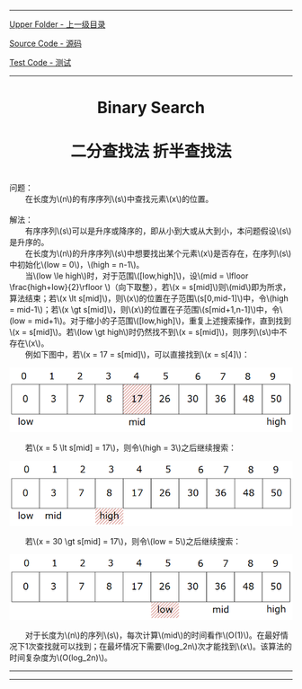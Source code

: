 <script type="text/javascript" async src="//cdn.bootcss.com/mathjax/2.7.0/MathJax.js?config=TeX-AMS-MML_HTMLorMML"></script>
<script type="text/javascript" async src="https://cdnjs.cloudflare.com/ajax/libs/mathjax/2.7.1/MathJax.js?config=TeX-MML-AM_CHTML"></script>


--------
[Upper Folder - 上一级目录](../)

[Source Code - 源码](https://zhaochenyou@github.com/Way-to-Algorithm/blob/master/src/Search/BinarySearch.hpp)

[Test Code - 测试](https://zhaochenyou@github.com/Way-to-Algorithm/blob/master/src/Search/BinarySearch.cpp)


--------

<div>
<h1 align="center">Binary Search</h1>
<h1 align="center">二分查找法 折半查找法</h1>
<br>
问题： <br>
&emsp;&emsp;在长度为\(n\)的有序序列\(s\)中查找元素\(x\)的位置。 <br>
<br>
解法： <br>
&emsp;&emsp;有序序列\(s\)可以是升序或降序的，即从小到大或从大到小，本问题假设\(s\)是升序的。 <br>
&emsp;&emsp;在长度为\(n\)的升序序列\(s\)中想要找出某个元素\(x\)是否存在，在序列\(s\)中初始化\(low = 0\)，\(high = n-1\)。 <br>
&emsp;&emsp;当\(low \le high\)时，对于范围\([low,high]\)，设\(mid = \lfloor \frac{high+low}{2}\rfloor \)（向下取整），若\(x = s[mid]\)则\(mid\)即为所求，算法结束；若\(x \lt s[mid]\)，则\(x\)的位置在子范围\(s[0,mid-1]\)中，令\(high = mid-1\)；若\(x \gt s[mid]\)，则\(x\)的位置在子范围\(s[mid+1,n-1]\)中，令\(low = mid+1\)。对于缩小的子范围\([low,high]\)，重复上述搜索操作，直到找到\(x = s[mid]\)。若\(low \gt high\)时仍然找不到\(x = s[mid]\)，则序列\(s\)中不存在\(x\)。 <br>
&emsp;&emsp;例如下图中，若\(x = 17 = s[mid]\)，可以直接找到\(x = s[4]\)： <br>
<p align="center"><img src="../res/BinarySearch1.png" /></p>
&emsp;&emsp;若\(x = 5 \lt s[mid] = 17\)，则令\(high = 3\)之后继续搜索： <br>
<p align="center"><img src="../res/BinarySearch2.png" /></p>
&emsp;&emsp;若\(x = 30 \gt s[mid] = 17\)，则令\(low = 5\)之后继续搜索： <br>
<p align="center"><img src="../res/BinarySearch3.png" /></p>
&emsp;&emsp;对于长度为\(n\)的序列\(s\)，每次计算\(mid\)的时间看作\(O(1)\)。在最好情况下1次查找就可以找到；在最坏情况下需要\(log_2⁡n\)次才能找到\(x\)。该算法的时间复杂度为\(O(log_2⁡n)\)。 <br>
</div>


--------
--------
